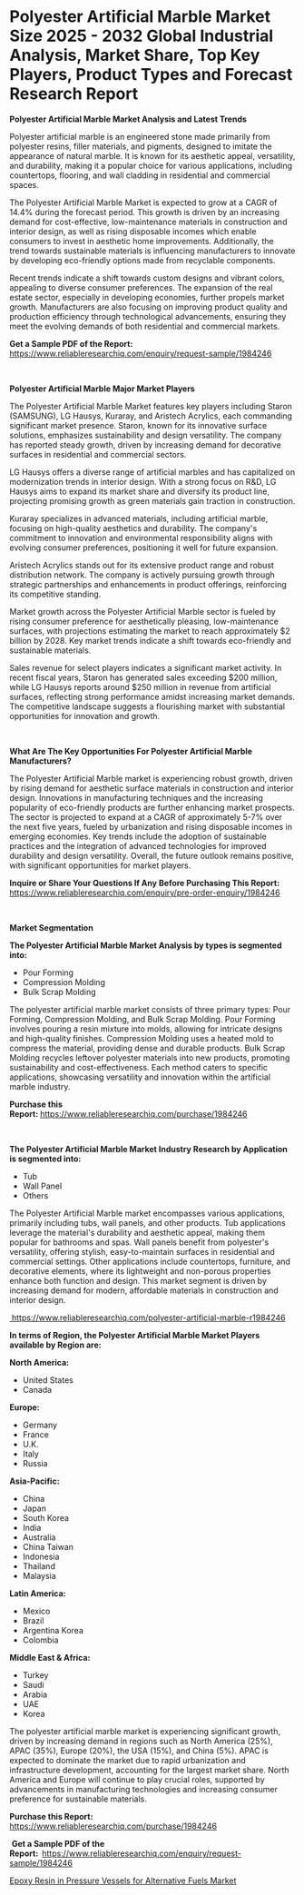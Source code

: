 <p><h1>Polyester Artificial Marble Market Size 2025 - 2032 Global Industrial Analysis, Market Share, Top Key Players, Product Types and Forecast Research Report</h1></p><p><strong>Polyester Artificial Marble Market Analysis and Latest Trends</strong></p>
<p><p>Polyester artificial marble is an engineered stone made primarily from polyester resins, filler materials, and pigments, designed to imitate the appearance of natural marble. It is known for its aesthetic appeal, versatility, and durability, making it a popular choice for various applications, including countertops, flooring, and wall cladding in residential and commercial spaces. </p><p>The Polyester Artificial Marble Market is expected to grow at a CAGR of 14.4% during the forecast period. This growth is driven by an increasing demand for cost-effective, low-maintenance materials in construction and interior design, as well as rising disposable incomes which enable consumers to invest in aesthetic home improvements. Additionally, the trend towards sustainable materials is influencing manufacturers to innovate by developing eco-friendly options made from recyclable components.</p><p>Recent trends indicate a shift towards custom designs and vibrant colors, appealing to diverse consumer preferences. The expansion of the real estate sector, especially in developing economies, further propels market growth. Manufacturers are also focusing on improving product quality and production efficiency through technological advancements, ensuring they meet the evolving demands of both residential and commercial markets.</p></p>
<p><strong>Get a Sample PDF of the Report:&nbsp;</strong> <a href="https://www.reliableresearchiq.com/enquiry/request-sample/1984246?utm_campaign=3318&utm_medium=2&utm_source=Github&utm_content=ia&utm_term=03042025&utm_id=polyester-artificial-marble">https://www.reliableresearchiq.com/enquiry/request-sample/1984246</a></p>
<p>&nbsp;</p>
<p><strong>Polyester Artificial Marble Major Market Players</strong></p>
<p><p>The Polyester Artificial Marble Market features key players including Staron (SAMSUNG), LG Hausys, Kuraray, and Aristech Acrylics, each commanding significant market presence. Staron, known for its innovative surface solutions, emphasizes sustainability and design versatility. The company has reported steady growth, driven by increasing demand for decorative surfaces in residential and commercial sectors.</p><p>LG Hausys offers a diverse range of artificial marbles and has capitalized on modernization trends in interior design. With a strong focus on R&D, LG Hausys aims to expand its market share and diversify its product line, projecting promising growth as green materials gain traction in construction.</p><p>Kuraray specializes in advanced materials, including artificial marble, focusing on high-quality aesthetics and durability. The company's commitment to innovation and environmental responsibility aligns with evolving consumer preferences, positioning it well for future expansion.</p><p>Aristech Acrylics stands out for its extensive product range and robust distribution network. The company is actively pursuing growth through strategic partnerships and enhancements in product offerings, reinforcing its competitive standing.</p><p>Market growth across the Polyester Artificial Marble sector is fueled by rising consumer preference for aesthetically pleasing, low-maintenance surfaces, with projections estimating the market to reach approximately $2 billion by 2028. Key market trends indicate a shift towards eco-friendly and sustainable materials.</p><p>Sales revenue for select players indicates a significant market activity. In recent fiscal years, Staron has generated sales exceeding $200 million, while LG Hausys reports around $250 million in revenue from artificial surfaces, reflecting strong performance amidst increasing market demands. The competitive landscape suggests a flourishing market with substantial opportunities for innovation and growth.</p></p>
<p>&nbsp;</p>
<p><strong>What Are The Key Opportunities For Polyester Artificial Marble Manufacturers?</strong></p>
<p><p>The Polyester Artificial Marble market is experiencing robust growth, driven by rising demand for aesthetic surface materials in construction and interior design. Innovations in manufacturing techniques and the increasing popularity of eco-friendly products are further enhancing market prospects. The sector is projected to expand at a CAGR of approximately 5-7% over the next five years, fueled by urbanization and rising disposable incomes in emerging economies. Key trends include the adoption of sustainable practices and the integration of advanced technologies for improved durability and design versatility. Overall, the future outlook remains positive, with significant opportunities for market players.</p></p>
<p><strong>Inquire or Share Your Questions If Any Before Purchasing This Report:</strong> <a href="https://www.reliableresearchiq.com/enquiry/pre-order-enquiry/1984246?utm_campaign=3318&utm_medium=2&utm_source=Github&utm_content=ia&utm_term=03042025&utm_id=polyester-artificial-marble">https://www.reliableresearchiq.com/enquiry/pre-order-enquiry/1984246</a></p>
<p>&nbsp;</p>
<p><strong>Market Segmentation</strong></p>
<p><strong>The Polyester Artificial Marble Market Analysis by types is segmented into:</strong></p>
<p><ul><li>Pour Forming</li><li>Compression Molding</li><li>Bulk Scrap Molding</li></ul></p>
<p><p>The polyester artificial marble market consists of three primary types: Pour Forming, Compression Molding, and Bulk Scrap Molding. Pour Forming involves pouring a resin mixture into molds, allowing for intricate designs and high-quality finishes. Compression Molding uses a heated mold to compress the material, providing dense and durable products. Bulk Scrap Molding recycles leftover polyester materials into new products, promoting sustainability and cost-effectiveness. Each method caters to specific applications, showcasing versatility and innovation within the artificial marble industry.</p></p>
<p><strong>Purchase this Report:&nbsp;</strong><a href="https://www.reliableresearchiq.com/purchase/1984246?utm_campaign=3318&utm_medium=2&utm_source=Github&utm_content=ia&utm_term=03042025&utm_id=polyester-artificial-marble">https://www.reliableresearchiq.com/purchase/1984246</a></p>
<p>&nbsp;</p>
<p><strong>The Polyester Artificial Marble Market Industry Research by Application is segmented into:</strong></p>
<p><ul><li>Tub</li><li>Wall Panel</li><li>Others</li></ul></p>
<p><p>The Polyester Artificial Marble market encompasses various applications, primarily including tubs, wall panels, and other products. Tub applications leverage the material's durability and aesthetic appeal, making them popular for bathrooms and spas. Wall panels benefit from polyester's versatility, offering stylish, easy-to-maintain surfaces in residential and commercial settings. Other applications include countertops, furniture, and decorative elements, where its lightweight and non-porous properties enhance both function and design. This market segment is driven by increasing demand for modern, affordable materials in construction and interior design.</p></p>
<p><a href="https://www.reliableresearchiq.com/polyester-artificial-marble-r1984246?utm_campaign=3318&utm_medium=2&utm_source=Github&utm_content=ia&utm_term=03042025&utm_id=polyester-artificial-marble">&nbsp;https://www.reliableresearchiq.com/polyester-artificial-marble-r1984246</a></p>
<p><strong>In terms of Region, the Polyester Artificial Marble Market Players available by Region are:</strong></p>
<p>
    <p> <strong> North America: </strong>
        <ul>
            <li>United States</li>
            <li>Canada</li>
        </ul>
        </p> 
    <p> <strong> Europe: </strong>
        <ul>
            <li>Germany</li>
            <li>France</li>
            <li>U.K.</li>
            <li>Italy</li>
            <li>Russia</li>
        </ul>
        </p> 
    <p> <strong> Asia-Pacific: </strong>
        <ul>
            <li>China</li>
            <li>Japan</li>
            <li>South Korea</li>
            <li>India</li>
            <li>Australia</li>
            <li>China Taiwan</li>
            <li>Indonesia</li>
            <li>Thailand</li>
            <li>Malaysia</li>
        </ul>
        </p> 
    <p> <strong> Latin America: </strong>
        <ul>
            <li>Mexico</li>
            <li>Brazil</li>
            <li>Argentina Korea</li>
            <li>Colombia</li>
        </ul>
        </p> 
    <p> <strong> Middle East & Africa: </strong>
        <ul>
            <li>Turkey</li>
            <li>Saudi</li>
            <li>Arabia</li>
            <li>UAE</li>
            <li>Korea</li>
        </ul>
    </p>
    </p>
<p><p>The polyester artificial marble market is experiencing significant growth, driven by increasing demand in regions such as North America (25%), APAC (35%), Europe (20%), the USA (15%), and China (5%). APAC is expected to dominate the market due to rapid urbanization and infrastructure development, accounting for the largest market share. North America and Europe will continue to play crucial roles, supported by advancements in manufacturing technologies and increasing consumer preference for sustainable materials.</p></p>
<p><strong>Purchase this Report: </strong><a href="https://www.reliableresearchiq.com/purchase/1984246?utm_campaign=3318&utm_medium=2&utm_source=Github&utm_content=ia&utm_term=03042025&utm_id=polyester-artificial-marble">https://www.reliableresearchiq.com/purchase/1984246</a></p>
<p>&nbsp;<strong>Get a Sample PDF of the Report:&nbsp;&nbsp;</strong><a href="https://www.reliableresearchiq.com/enquiry/request-sample/1984246?utm_campaign=3318&utm_medium=2&utm_source=Github&utm_content=ia&utm_term=03042025&utm_id=polyester-artificial-marble">https://www.reliableresearchiq.com/enquiry/request-sample/1984246</a></p>
<p><strong></strong></p>
<p><p><a href="https://github.com/shamyzinniwl/Market-Research-Report-List-1/blob/main/epoxy-resin-in-pressure-vessels-for-alternative-fuels-market.md?utm_campaign=3318&utm_medium=2&utm_source=Github&utm_content=ia&utm_term=03042025&utm_id=polyester-artificial-marble">Epoxy Resin in Pressure Vessels for Alternative Fuels Market</a></p></p>